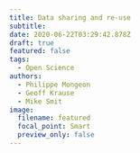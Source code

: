 ```yaml
---
title: Data sharing and re-use
subtitle:
date: 2020-06-22T03:29:42.878Z
draft: true
featured: false
tags:
  - Open Science
authors:
  - Philippe Mongeon
  - Geoff Krause
  - Mike Smit
image:
  filename: featured
  focal_point: Smart
  preview_only: false
---
```


